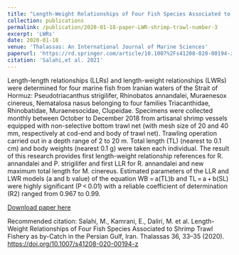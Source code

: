 ```yaml
---
title: "Length-Weight Relationships of Four Fish Species Associated to Shrimp Trawl Fishery as by-Catch in the Persian Gulf, Iran"
collection: publications
permalink: /publication/2020-01-18-paper-LWR-shrimp-trawl-number-3
excerpt: 'LWRs'
date: 2020-01-18
venue: 'Thalassas: An International Journal of Marine Sciences'
paperurl: 'https://rd.springer.com/article/10.1007%2Fs41208-020-00194-z'
citation: 'Salahi,et al. 2021'
---
```

Length-length relationships (LLRs) and length-weight relationships (LWRs) were determined for four marine fish from Iranian waters of the Strait of Hormuz: Pseudotriacanthus strigilifer, Rhinobatos annandalei, Muraenesox cinereus, Nematalosa nasus belonging to four families Triacanthidae, Rhinobatidae, Muraenesocidae, Clupeidae. Specimens were collected monthly between October to December 2018 from artisanal shrimp vessels equipped with non-selective bottom trawl net (with mesh size of 20 and 40 mm, respectively at cod-end and body of trawl net). Trawling operation carried out in a depth range of 2 to 20 m. Total length (TL) (nearest to 0.1 cm) and body weights (nearest 0.1 g) were taken each individual. The result of this research provides first length-weight relationship references for R. annandalei and P. strigilifer and first LLR for R. annandalei and new maximum total length for M. cinereus. Estimated parameters of the LLR and LWR models (a and b value) of the equation WB = a(TL)b and TL = a + b(SL) were highly significant (P < 0.01) with a reliable coefficient of determination (R2) ranged from 0.967 to 0.99.

[Download paper here](https://rd.springer.com/article/10.1007%2Fs41208-020-00194-z)

Recommended citation: Salahi, M., Kamrani, E., Daliri, M. et al. Length-Weight Relationships of Four Fish Species Associated to Shrimp Trawl Fishery as by-Catch in the Persian Gulf, Iran. Thalassas 36, 33–35 (2020). https://doi.org/10.1007/s41208-020-00194-z
